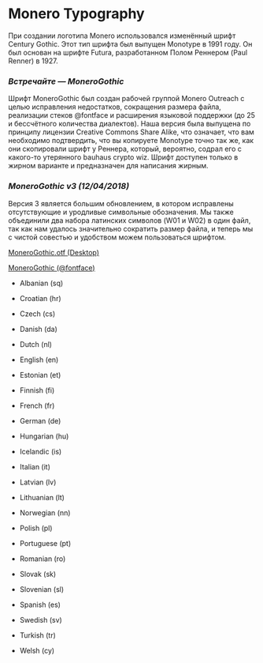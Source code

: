 # Monero Typography

При создании логотипа Monero использовался изменённый шрифт Century Gothic. Этот тип шрифта был выпущен Monotype в 1991 году. Он был основан на шрифте Futura, разработанном Полом Реннером (Paul Renner) в 1927.

### _Встречайте — MoneroGothic_

Шрифт MoneroGothic был создан рабочей группой Monero Outreach с целью исправления недостатков, сокращения размера файла, реализации стеков @fontface и расширения языковой поддержки (до 25 и бессчётного количества диалектов). Наша версия была выпущена по принципу лицензии Creative Commons Share Alike, что означает, что вам необходимо подтвердить, что вы копируете Monotype точно так же, как они скопировали шрифт у Реннера, который, вероятно, содрал его с какого-то утерянного bauhaus crypto wiz. Шрифт доступен только в жирном варианте и предназначен для написания жирным.

### *MoneroGothic v3 (12/04/2018)*

Версия 3 является большим обновлением, в котором исправлены отсутствующие и уродливые символьные обозначения. Мы также объединили два набора латинских символов (W01 и W02) в один файл, так как нам удалось значительно сократить размер файла, и теперь мы с чистой совестью и удобством можем пользоваться шрифтом.

[MoneroGothic.otf (Desktop)](https://www.monerooutreach.org/fonts/MoneroGothic_v3.zip)

[MoneroGothic (@fontface)](https://www.monerooutreach.org/fonts/MoneroGothic_v3_web.zip)

- Albanian (sq)

- Croatian (hr)

- Czech (cs)

- Danish (da)

- Dutch (nl)

- English (en)

- Estonian (et)

- Finnish (fi)

- French (fr)

- German (de)

- Hungarian (hu)

- Icelandic (is)

- Italian (it)

- Latvian (lv)

- Lithuanian (lt)

- Norwegian (nn)

- Polish (pl)

- Portuguese (pt)

- Romanian (ro)

- Slovak (sk)

- Slovenian (sl)

- Spanish (es)

- Swedish (sv)

- Turkish (tr)

- Welsh (cy)
